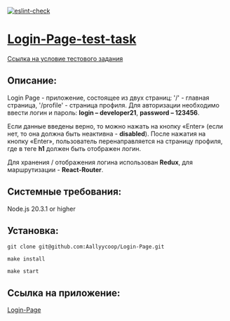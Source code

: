 [![eslint-check](https://github.com/Aallyycoop/Login-Page/actions/workflows/eslint-check.yml/badge.svg)](https://github.com/Aallyycoop/Login-Page/actions/workflows/eslint-check.yml)

# [Login-Page-test-task](https://login-page-five-phi.vercel.app/)


[Ссылка на условие тестового задания](https://docs.yandex.ru/docs/view?url=ya-disk-public%3A%2F%2FPg8Mn9b2nwRtbsd79GdjAOk0sK0J5vagJAQzR5a5H4HBf2B6dSCQGd5kCvgXaxdcq%2FJ6bpmRyOJonT3VoXnDag%3D%3D&name=%D0%A2%D0%B5%D1%81%D1%82%D0%BE%D0%B2%D0%BE%D0%B5%20%D0%B7%D0%B0%D0%B4%D0%B0%D0%BD%D0%B8%D0%B5.docx)

## Описание:
Login Page - приложение, состоящее из двух страниц: '/' - главная страница, '/profile' - страница профиля.
Для авторизации необходимо ввести логин и пароль: **login – developer21**, **password – 123456**.

Если данные введены верно, то можно нажать на кнопку «Enter» (если нет, то она должна быть неактивна - **disabled**).
После нажатия на кнопку «Enter», пользователь перенаправляется на страницу профиля, где в теге **h1** должен быть отображен логин.

Для хранения / отображения логина использован **Redux**, для маршрутизации - **React-Router**.

## Системные требования:
Node.js 20.3.1 or higher

## Установка:

```
git clone git@github.com:Aallyycoop/Login-Page.git
```
```
make install
```
```
make start
```
## Ссылка на приложение:

[Login-Page](https://login-page-five-phi.vercel.app/)